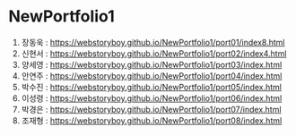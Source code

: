 # NewPortfolio1

01. 장동욱 : https://webstoryboy.github.io/NewPortfolio1/port01/index8.html
02. 신현서 : https://webstoryboy.github.io/NewPortfolio1/port02/index4.html
03. 양세영 : https://webstoryboy.github.io/NewPortfolio1/port03/index.html
04. 안연주 : https://webstoryboy.github.io/NewPortfolio1/port04/index.html
05. 박수진 : https://webstoryboy.github.io/NewPortfolio1/port05/index.html
06. 이성령 : https://webstoryboy.github.io/NewPortfolio1/port06/index.html
07. 박경은 : https://webstoryboy.github.io/NewPortfolio1/port07/index.html
08. 조재형 : https://webstoryboy.github.io/NewPortfolio1/port08/index.html
